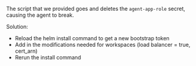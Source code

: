 The script that we provided goes and deletes the `agent-app-role` secret, causing the agent to break.

Solution:
* Reload the helm install command to get a new bootstrap token
* Add in the modifications needed for workspaces (load balancer = true, cert_arn)
* Rerun the install command
